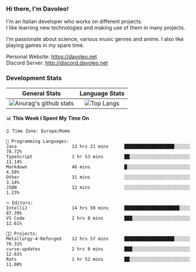 ### Hi there, I'm Davoleo!

I'm an Italian developer who works on different projects.<br>
I like learning new technologies and making use of them in many projects.

I'm passionate about science, various music genres and anime.
I also like playing games in my spare time.

Personal Website: https://davoleo.net <br>
Discord Server: http://discord.davoleo.net

### Development Stats

General Stats             |  Language Stats
:-------------------------:|:-------------------------:
![Anurag's github stats](https://github-readme-stats.vercel.app/api?username=Davoleo&count_private=true&show_icons=true&theme=tokyonight)  |  ![Top Langs](https://github-readme-stats.vercel.app/api/top-langs/?username=Davoleo&theme=tokyonight&layout=compact)



<!--START_SECTION:waka-->
📊 **This Week I Spent My Time On** 

```text
⌚︎ Time Zone: Europe/Rome

💬 Programming Languages: 
Java                     13 hrs 21 mins      ███████████████████░░░░░░   78.72% 
TypeScript               1 hr 53 mins        ██░░░░░░░░░░░░░░░░░░░░░░░   11.14% 
Markdown                 46 mins             █░░░░░░░░░░░░░░░░░░░░░░░░   4.58% 
Other                    31 mins             ░░░░░░░░░░░░░░░░░░░░░░░░░   3.14% 
JSON                     12 mins             ░░░░░░░░░░░░░░░░░░░░░░░░░   1.23%

🔥 Editors: 
IntelliJ                 14 hrs 50 mins      █████████████████████░░░░   87.39% 
VS Code                  2 hrs 8 mins        ███░░░░░░░░░░░░░░░░░░░░░░   12.61%

🐱‍💻 Projects: 
Metallurgy-4-Reforged    12 hrs 57 mins      ███████████████████░░░░░░   76.31% 
curse-updates            2 hrs 8 mins        ███░░░░░░░░░░░░░░░░░░░░░░   12.61% 
Rats                     1 hr 52 mins        ██░░░░░░░░░░░░░░░░░░░░░░░   11.08%

```


<!--END_SECTION:waka-->

<!--
**Davoleo/Davoleo** is a ✨ _special_ ✨ repository because its `README.md` (this file) appears on your GitHub profile.

https://gist.github.com/Davoleo/43516c64c8169e24dc2571c34713863b

Here are some ideas to get you started:

- 🔭 I’m currently working on ...
- 🌱 I’m currently learning ...
- 👯 I’m looking to collaborate on ...
- 🤔 I’m looking for help with ...
- 💬 Ask me about ...
- 📫 How to reach me: ...
- 😄 Pronouns: ...
- ⚡ Fun fact: ...
-->
